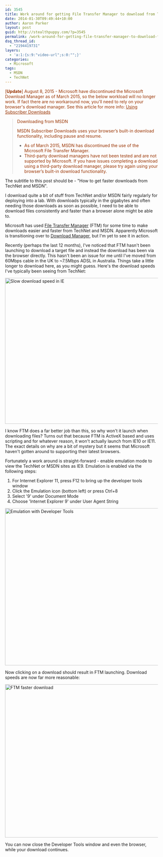 ```yaml
---
id: 3545
title: Work around for getting File Transfer Manager to download from TechNet/MSDN
date: 2014-01-30T09:49:44+10:00
author: Aaron Parker
layout: post
guid: http://stealthpuppy.com/?p=3545
permalink: /work-around-for-getting-file-transfer-manager-to-download-from-technetmsdn/
dsq_thread_id:
  - "2194419731"
layers:
  - 'a:1:{s:9:"video-url";s:0:"";}'
categories:
  - Microsoft
tags:
  - MSDN
  - TechNet
---
```

<span style="color: #993300;">[<strong>Update</strong>] August 8, 2015 - Microsoft have discontinued the Microsoft Download Manager as of March 2015, so the below workload will no longer work. If fact there are no workaround now, you'll need to rely on your browser's download manager. See this article for more info: <a style="color: #993300;" href="https://msdn.microsoft.com/en-us/subscriptions/aa948864.aspx">Using Subscriber Downloads</a></span>

> <span style="color: #993300;">Downloading from MSDN</span>
> 
> <span style="color: #993300;">MSDN Subscriber Downloads uses your browser’s built-in download functionality, including pause and resume.</span>
> 
>   * <span style="color: #993300;">As of March 2015, MSDN has discontinued the use of the Microsoft File Transfer Manager.</span>
>   * <span style="color: #993300;">Third-party download managers have not been tested and are not supported by Microsoft. If you have issues completing a download using a third-party download manager, please try again using your browser’s built-in download functionality.</span>

The subtitle to this post should be - "How to get faster downloads from TechNet and MSDN".

I download quite a bit of stuff from TechNet and/or MSDN fairly regularly for deploying into a lab. With downloads typically in the gigabytes and often needing those downloads as soon as possible, I need to be able to download files consistently and faster than a browser alone might be able to.

Microsoft has used [File Transfer Manager](http://transfers.one.microsoft.com/ftm/) (FTM) for some time to make downloads easier and faster from TechNet and MSDN. Apparently Microsoft is transitioning over to [Download Manager](http://www.microsoft.com/en-au/download/details.aspx?id=27960), but I'm yet to see it in action.

Recently (perhaps the last 12 months), I've noticed that FTM hasn't been launching to download a target file and instead the download has been via the browser directly. This hasn't been an issue for me until I've moved from 60Mbps cable in the UK to ~7.5Mbps ADSL in Australia. Things take a little longer to download here, as you might guess. Here's the download speeds I've typically been seeing from TechNet:

[<img class="alignnone  wp-image-3548" src="http://stealthpuppy.com/wp-content/uploads/2014/01/IESlowDownload.png" alt="Slow download speed in IE" width="861" height="480" srcset="https://stealthpuppy.com/wp-content/uploads/2014/01/IESlowDownload.png 861w, https://stealthpuppy.com/wp-content/uploads/2014/01/IESlowDownload-150x83.png 150w, https://stealthpuppy.com/wp-content/uploads/2014/01/IESlowDownload-300x167.png 300w, https://stealthpuppy.com/wp-content/uploads/2014/01/IESlowDownload-624x347.png 624w" sizes="(max-width: 861px) 100vw, 861px" />](http://stealthpuppy.com/wp-content/uploads/2014/01/IESlowDownload.png)

I know FTM does a far better job than this, so why won't it launch when downloading files? Turns out that because FTM is ActiveX based and uses scripting and for whatever reason, it won't actually launch from IE10 or IE11. The exact details on why are a bit of mystery but it seems that Microsoft haven't gotten around to supporting their latest browsers.

Fortunately a work around is straight-forward - enable emulation mode to view the TechNet or MSDN sites as IE9. Emulation is enabled via the following steps:

  1. For Internet Explorer 11, press F12 to bring up the developer tools window
  2. Click the Emulation icon (bottom left) or press Ctrl+8
  3. Select '9' under Document Mode
  4. Choose 'Internet Explorer 9' under User Agent String

[<img class="alignnone size-full wp-image-3549" src="http://stealthpuppy.com/wp-content/uploads/2014/01/DeveloperTools.png" alt="Emulation with Developer Tools" width="1027" height="517" srcset="https://stealthpuppy.com/wp-content/uploads/2014/01/DeveloperTools.png 1027w, https://stealthpuppy.com/wp-content/uploads/2014/01/DeveloperTools-150x75.png 150w, https://stealthpuppy.com/wp-content/uploads/2014/01/DeveloperTools-300x151.png 300w, https://stealthpuppy.com/wp-content/uploads/2014/01/DeveloperTools-1024x515.png 1024w, https://stealthpuppy.com/wp-content/uploads/2014/01/DeveloperTools-624x314.png 624w" sizes="(max-width: 1027px) 100vw, 1027px" />](http://stealthpuppy.com/wp-content/uploads/2014/01/DeveloperTools.png)

Now clicking on a download should result in FTM launching. Download speeds are now far more reasonable:

[<img class="alignnone size-full wp-image-3550" src="http://stealthpuppy.com/wp-content/uploads/2014/01/FTMFasterDownload.png" alt="FTM faster download" width="604" height="504" srcset="https://stealthpuppy.com/wp-content/uploads/2014/01/FTMFasterDownload.png 604w, https://stealthpuppy.com/wp-content/uploads/2014/01/FTMFasterDownload-150x125.png 150w, https://stealthpuppy.com/wp-content/uploads/2014/01/FTMFasterDownload-300x250.png 300w" sizes="(max-width: 604px) 100vw, 604px" />](http://stealthpuppy.com/wp-content/uploads/2014/01/FTMFasterDownload.png)

You can now close the Developer Tools window and even the browser, while your download continues.